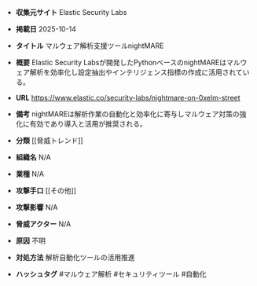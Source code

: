 - **収集元サイト**
Elastic Security Labs

- **掲載日**
2025-10-14

- **タイトル**
マルウェア解析支援ツールnightMARE

- **概要**
Elastic Security Labsが開発したPythonベースのnightMAREはマルウェア解析を効率化し設定抽出やインテリジェンス指標の作成に活用されている。

- **URL**
https://www.elastic.co/security-labs/nightmare-on-0xelm-street

- **備考**
nightMAREは解析作業の自動化と効率化に寄与しマルウェア対策の強化に有効であり導入と活用が推奨される。

- **分類**
[[脅威トレンド]]

- **組織名**
N/A

- **業種**
N/A

- **攻撃手口**
[[その他]]

- **攻撃影響**
N/A

- **脅威アクター**
N/A

- **原因**
不明

- **対処方法**
解析自動化ツールの活用推進

- **ハッシュタグ**
#マルウェア解析 #セキュリティツール #自動化
